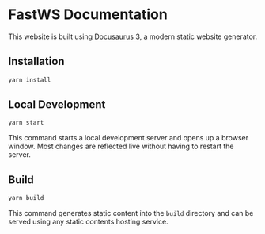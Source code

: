FastWS Documentation
====================

This website is built using [Docusaurus 3](https://docusaurus.io/), a modern static website generator.

Installation
------------

```bash
yarn install
```

Local Development
-----------------

```bash
yarn start
```

This command starts a local development server and opens up a browser window. Most changes are reflected live without
having to restart the server.

Build
-----

```bash
yarn build
```

This command generates static content into the `build` directory and can be served using any static contents hosting
service.
